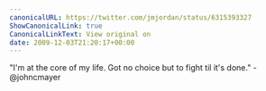 ```yaml
---
canonicalURL: https://twitter.com/jmjordan/status/6315393327
ShowCanonicalLink: true
CanonicalLinkText: View original on
date: 2009-12-03T21:20:17+00:00
---
```

"I'm at the core of my life. Got no choice but to fight til it's done." -@johncmayer